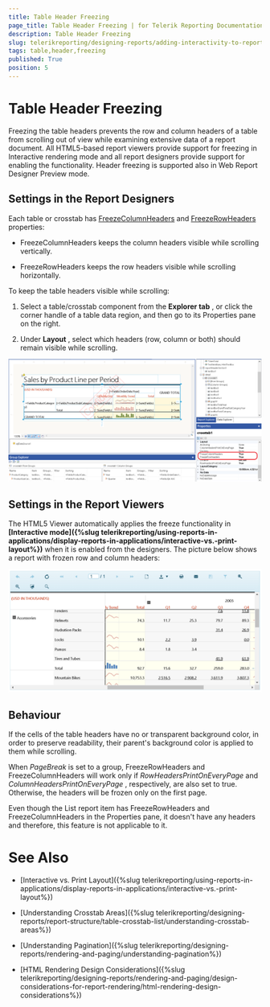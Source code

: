 ```yaml
---
title: Table Header Freezing
page_title: Table Header Freezing | for Telerik Reporting Documentation
description: Table Header Freezing
slug: telerikreporting/designing-reports/adding-interactivity-to-reports/table-header-freezing
tags: table,header,freezing
published: True
position: 5
---
```


# Table Header Freezing



Freezing the table headers prevents the row and column headers of a table from scrolling out of view while examining extensive data of a report document.         All HTML5-based report viewers provide support for freezing in Interactive rendering mode and all report designers provide support for enabling the functionality.         Header freezing is supported also in Web Report Designer Preview mode.       

## Settings in the Report Designers

Each table or crosstab has  [FreezeColumnHeaders](/reporting/api/Telerik.Reporting.Table#Telerik_Reporting_Table_FreezeColumnHeaders)  and            [FreezeRowHeaders](/reporting/api/Telerik.Reporting.Table#Telerik_Reporting_Table_FreezeRowHeaders)  properties:         

* FreezeColumnHeaders keeps the column headers visible while scrolling vertically.             

* FreezeRowHeaders keeps the row headers visible while scrolling horizontally.             

To keep the table headers visible while scrolling:         

1. Select a table/crosstab component from the __Explorer tab__ , or click the corner handle of a table data region, and then               go to its Properties pane on the right.             

1. Under __Layout__ , select which headers (row, column or both) should remain visible while scrolling.               

  ![Table Freeze Headers Designer](images/TableFreezeHeadersDesigner.png)

## Settings in the Report Viewers

The HTML5 Viewer automatically applies the freeze functionality in __[Interactive mode]({%slug telerikreporting/using-reports-in-applications/display-reports-in-applications/interactive-vs.-print-layout%})__            when it is enabled from the designers.           The picture below shows a report with frozen row and column headers:           

  ![Table Freeze Headers Viewer](images/TableFreezeHeadersViewer.png)

## Behaviour

If the cells of the table headers have no or transparent background color, in order to preserve readability, their parent's background color           is applied to them while scrolling.         

When *PageBreak*  is set to a group, FreezeRowHeaders and FreezeColumnHeaders will work only if           *RowHeadersPrintOnEveryPage*  and *ColumnHeadersPrintOnEveryPage* , respectively, are also set to true.           Otherwise, the headers will be frozen only on the first page.         

Even though the List report item has FreezeRowHeaders and FreezeColumnHeaders in the Properties pane, it doesn't have any headers           and therefore, this feature is not applicable to it.         

# See Also


 * [Interactive vs. Print Layout]({%slug telerikreporting/using-reports-in-applications/display-reports-in-applications/interactive-vs.-print-layout%})

 * [Understanding Crosstab Areas]({%slug telerikreporting/designing-reports/report-structure/table-crosstab-list/understanding-crosstab-areas%})

 * [Understanding Pagination]({%slug telerikreporting/designing-reports/rendering-and-paging/understanding-pagination%})

 * [HTML Rendering Design Considerations]({%slug telerikreporting/designing-reports/rendering-and-paging/design-considerations-for-report-rendering/html-rendering-design-considerations%})
